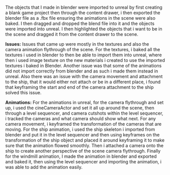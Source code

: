 The objects that I made in blender were imported to unreal by first creating a blank game project then through the content drawer, i then exported the blender file as a .fbx file ensuring the animations in the scene were also baked. I then dragged and dropped the blend file into it and the objects were imported into unreal. I then highlighted the objects that i want to be in the scene and dragged it from the content drawer to the scene.

**Issues:**
Issues that came up were mostly in the textures and also the camera animation flythrough of the scene. For the textures, i baked all the textures i used in blender to then be able to import them into unreal, where then i used image texture on the new materials i created to use the imported textures i baked in Blender. Another issue was that some of the animations did not import correctly from blender and as such i made them instead in unreal. Also there was an issue with the camera movement and attachment to the ship, that it would either not attach or be in a different place, i found that keyframing the start and end of the camera attachment to the ship solved this issue.

**Animations:**
For the animations in unreal, for the camera flythrough and set up, i used the cineCameraActor and set it all up around the scene, then through a level sequencer, and camera cutshots within the level sequencer, i tracked the cameras and what camera should show what next. For any camera movement, i keyframed the transformation of the cameras that are moving. For the ship animation, i used the ship skeleton i imported from blender and put it in the level sequencer and then using keyframes on the transformation of the ship object and placed it around keyframing it to make sure that the animation flowed smoothly. Then i attached a camera onto the ship to create another perspective of the scene camera flythrough. Finally for the windmill animation, I made the animation in blender and exported and baked it, then using the level sequencer and importing the animation, i was able to add the animation easily.


